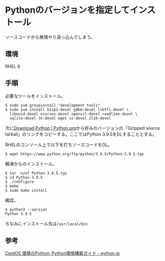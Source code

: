 # Pythonのバージョンを指定してインストール

ソースコードから無理やり突っ込んでしまう。

## 環境

RHEL 8

## 手順

必要なツールをインストール。

~~~shell
$ sudo yum groupinstall "development tools"
$ sudo yum install bzip2-devel gdbm-devel libffi-devel \
  libuuid-devel ncurses-devel openssl-devel readline-devel \
  sqlite-devel tk-devel wget xz-devel zlib-devel
~~~

次に[Download Python | Python.org](https://www.python.org/downloads/)から好みのバージョンの「Gzipped source tarball」のリンクをコピーする。ここではPython 3.9.5をDLすることとする。

RHELのコンソール上で以下を打ちソースコードをDL。

~~~shell
$ wget https://www.python.org/ftp/python/3.9.5/Python-3.9.5.tgz
~~~

解凍からのインストール。

~~~shell
$ tar -xzvf Python-3.9.5.tgz
$ cd Python-3.9.5
$ ./configure
$ make
$ sudo make install
~~~

確認。

~~~shell
$ python3 --version
Python 3.9.5
~~~

ちなみにインストール先は`/usr/local/bin`

## 参考

[CentOS 環境のPython: Python環境構築ガイド - python.jp](https://www.python.jp/install/centos/index.html)

